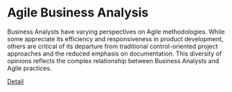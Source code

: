 # Agile Business Analysis

Business Analysts have varying perspectives on Agile methodologies. While some appreciate its efficiency and responsiveness in product development, others are critical of its departure from traditional control-oriented project approaches and the reduced emphasis on documentation. This diversity of opinions reflects the complex relationship between Business Analysts and Agile practices. 

[Detail](https://eduitfree.com/course/agile-business-analysis)